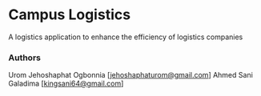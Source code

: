 # Campus Logistics
A logistics application to enhance the efficiency of logistics companies

### Authors
Urom Jehoshaphat Ogbonnia [jehoshaphaturom@gmail.com]
Ahmed Sani Galadima [kingsani64@gmail.com]
